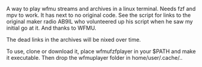 
A way to play wfmu streams and archives in a linux terminal. Needs fzf and mpv to work. It has next to no original code. See the script for links to the original maker radio AB9IL who volunteered up his script when he saw my initial go at it. And thanks to WFMU.

The dead links in the archives will be nixed over time.

To use, clone or download it, place wfmufzfplayer in your $PATH and make it executable. Then drop the wfmuplayer folder in home/user/.cache/..
